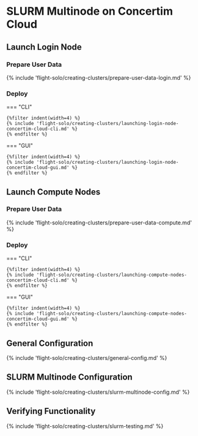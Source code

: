# SLURM Multinode on Concertim Cloud

## Launch Login Node

### Prepare User Data

{% include 'flight-solo/creating-clusters/prepare-user-data-login.md' %}

### Deploy

=== "CLI"

    {%filter indent(width=4) %}
    {% include 'flight-solo/creating-clusters/launching-login-node-concertim-cloud-cli.md' %}
    {% endfilter %}

=== "GUI"

    {%filter indent(width=4) %}
    {% include 'flight-solo/creating-clusters/launching-login-node-concertim-cloud-gui.md' %}
    {% endfilter %}

## Launch Compute Nodes

### Prepare User Data

{% include 'flight-solo/creating-clusters/prepare-user-data-compute.md' %}

### Deploy

=== "CLI"

    {%filter indent(width=4) %}
    {% include 'flight-solo/creating-clusters/launching-compute-nodes-concertim-cloud-cli.md' %}
    {% endfilter %}

=== "GUI"

    {%filter indent(width=4) %}
    {% include 'flight-solo/creating-clusters/launching-compute-nodes-concertim-cloud-gui.md' %}
    {% endfilter %}

## General Configuration

{% include 'flight-solo/creating-clusters/general-config.md' %}

## SLURM Multinode Configuration

{% include 'flight-solo/creating-clusters/slurm-multinode-config.md' %}

## Verifying Functionality

{% include 'flight-solo/creating-clusters/slurm-testing.md' %}
